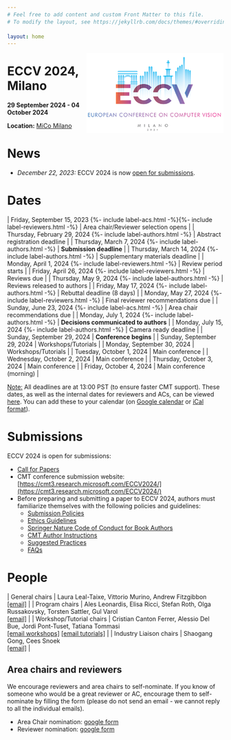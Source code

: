 ```yaml
---
# Feel free to add content and custom Front Matter to this file.
# To modify the layout, see https://jekyllrb.com/docs/themes/#overriding-theme-defaults

layout: home
---
```


<img src="images/logo-light.png" width="320" align="right">

# ECCV 2024, Milano

**29 September 2024 - 04 October 2024**

**Location:** [MiCo Milano](https://www.micomilano.it) 

# News 
* *December 22, 2023:* ECCV 2024 is now [open for submissions](#submissions).

# Dates

| Friday, September 15, 2023 {%- include label-acs.html -%}{%- include label-reviewers.html -%} | Area chair/Reviewer selection opens |
| Thursday, February 29, 2024 {%- include label-authors.html -%} |	Abstract registration deadline |
| Thursday, March 7, 2024 {%- include label-authors.html -%} |	**Submission deadline** |
| Thursday, March 14, 2024 {%- include label-authors.html -%} | Supplementary materials deadline |
| Monday, April 1, 2024 {%- include label-reviewers.html -%} | Review period starts |
| Friday, April 26, 2024 {%- include label-reviewers.html -%} | Reviews due |
| Thursday, May 9, 2024	{%- include label-authors.html -%} | Reviews released to authors |
| Friday, May 17, 2024 {%- include label-authors.html -%} | Rebuttal deadline (8 days) |
| Monday, May 27, 2024 {%- include label-reviewers.html -%} | Final reviewer recommendations due |
| Sunday, June 23, 2024 {%- include label-acs.html -%} | Area chair recommendations due |
| Monday, July 1, 2024 {%- include label-authors.html -%} | **Decisions communicated to authors** |
| Monday, July 15, 2024 {%- include label-authors.html -%} | Camera ready deadline |
| Sunday, September 29, 2024	| **Conference begins** |
| Sunday, September 29, 2024	| Workshops/Tutorials |
| Monday, September 30, 2024	| Workshops/Tutorials |
| Tuesday, October 1, 2024	| Main conference |
| Wednesday, October 2, 2024	| Main conference |
| Thursday, October 3, 2024	| Main conference |
| Friday, October 4, 2024	| Main conference (morning) |

<u>Note:</u> All deadlines are at 13:00 PST (to ensure faster CMT support). These dates, as well as the internal dates for reviewers and ACs, can be viewed <a href="https://tinyurl.com/eccv2024calendarview">here</a>. You can add these to your calendar (on <a href="https://tinyurl.com/eccv2024calendar">Google calendar</a> or <a href="https://calendar.google.com/calendar/ical/afa2ed37f3e8d2f2bd4002b5a03aa5845b14398205f7a593e05f9c8e0e8d59a5%40group.calendar.google.com/public/basic.ics">iCal format</a>).

# Submissions

ECCV 2024 is open for submissions:
* [Call for Papers](cfp.md)
* CMT conference submission website: [https://cmt3.research.microsoft.com/ECCV2024/](https://cmt3.research.microsoft.com/ECCV2024/)
* Before preparing and submitting a paper to ECCV 2024, authors must familiarize themselves with the following policies and guidelines:
  * [Submission Policies](submission_policies.md)
  * [Ethics Guidelines](ethics_guidelines.md)
  * [Springer Nature Code of Conduct for Book Authors](https://www.springernature.com/gp/authors/book-authors-code-of-conduct)
  * [CMT Author Instructions](cmt_instructions.md)
  * [Suggested Practices](author_practices.md)
  * [FAQs](faqs.md)

# People

| General chairs | Laura Leal-Taixe, Vittorio Murino, Andrew Fitzgibbon <br> [[email]](mailto:eccv2024-generalchairs@ecva.net) |
| Program chairs | Ales Leonardis, Elisa Ricci, Stefan Roth, Olga Russakovsky, Torsten Sattler, Gul Varol <br> [[email]](mailto:eccv2024-programchairs@ecva.net) |
| Workshop/Tutorial chairs | Cristian Canton Ferrer, Alessio Del Bue, Jordi Pont-Tuset, Tatiana Tommasi <br> [[email workshops]](mailto:eccv24-workshops@googlegroups.com) [[email tutorials]](mailto:eccv24-tutorials@googlegroups.com) |
| Industry Liaison chairs | Shaogang Gong, Cees Snoek <br> [[email]](mailto:eccv2024-industrychairs@ecva.net)  |


## Area chairs and reviewers

We encourage reviewers and area chairs to self-nominate.  If you know of someone who would be a great reviewer or AC, encourage them to self-nominate by filling the form (please do not send an email - we cannot reply to all the individual emails).

  - Area Chair nomination: [google form](https://forms.gle/VkgbRU573wVLtgLq5)
  - Reviewer nomination: [google form](https://forms.gle/cuY6oiBv8JTjvRQ59)
